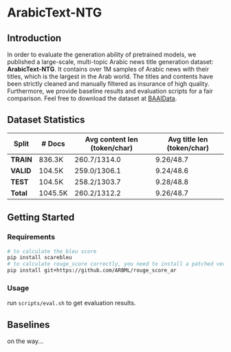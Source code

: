 # ArabicText-NTG

## Introduction

In order to evaluate the generation ability of pretrained models, we published a large-scale, multi-topic Arabic news title generation dataset: **ArabicText-NTG**. It contains over 1M samples of Arabic news with their titles, which is the largest in the Arab world. The titles and contents have been strictly cleaned and manually filtered as insurance of high quality. Furthermore, we provide baseline results and evaluation scripts for a fair comparison. Feel free to download the dataset at [BAAIData](https://data.baai.ac.cn/details/ArabicText-NTG).

## Dataset Statistics

| Split     | # Docs  | Avg content len (token/char) | Avg title len (token/char) |
| --------- | ------- | ---------------------------- | -------------------------- |
| **TRAIN** | 836.3K  | 260.7/1314.0                 | 9.26/48.7                  |
| **VALID** | 104.5K  | 259.0/1306.1                 | 9.24/48.6                  |
| **TEST**  | 104.5K  | 258.2/1303.7                 | 9.28/48.8                  |
| **Total** | 1045.5K | 260.2/1312.2                 | 9.26/48.7                  |

## Getting Started

### Requirements

```bash
# to calculate the bleu score
pip install scarebleu
# to calculate rouge_score correctly, you need to install a patched version of rouge_score, which fix bugs in Arabic
pip install git+https://github.com/ARBML/rouge_score_ar
```

### Usage

run `scripts/eval.sh` to get evaluation results.

## Baselines

on the way...
